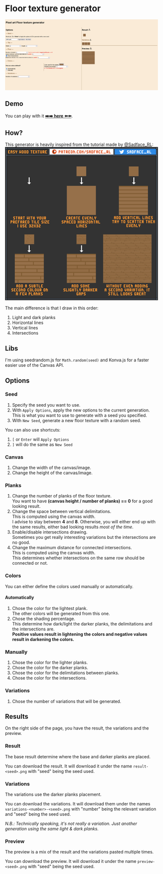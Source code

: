 # Floor texture generator
![](imgs/screenshot.png)

## Demo
You can play with it **[➡️➡️ here ⬅️⬅️](https://codepen.io/Shaigro/full/dyzgNYZ)**.

## How?
This generator is heavily inspired from the tutorial made by [@Sadface_RL](https://twitter.com/Sadface_RL):  
![](imgs/sadface_rl_floor_texture.gif)

The main difference is that I draw in this order:
1. Light and dark planks
2. Horizontal lines
3. Vertical lines
4. Intersections

## Libs
I'm using seedrandom.js for `Math.random(seed)` and Konva.js for a faster easier use of the Canvas API.

## Options

### Seed

1. Specify the seed you want to use.
2. With `Apply Options`, apply the new options to the current generation.  
   This is what you want to use to generate with a seed you specified.
3. With `New Seed`, generate a new floor texture with a random seed.

You can also use shortcuts:
1. `[` or `Enter` will `Apply Options`
2. `]` will do the same as `New Seed`

### Canvas
1. Change the width of the canvas/image.
2. Change the height of the canvas/image.

### Planks
1. Change the number of planks of the floor texture.  
   You want to have **(canvas height / number of planks) == 0** for a good looking result.
2. Change the space between vertical delimitations.  
   This is computed using the canvas width.  
   I advise to stay between **4** and **8**. Otherwise, you will either end up with the same results, either bad looking results *most of the time*.
3. Enable/disable intersections drawing.  
   Sometimes you get really interesting variations but the intersections are no good.
4. Change the maximum distance for connected intersections.  
   This is computed using the canvas width.  
   This determines whether intersections on the same row should be connected or not.

### Colors
You can either define the colors used manually or automatically.

#### Automatically
1. Chose the color for the lightest plank.  
   The other colors will be generated from this one.
2. Chose the shading percentage.  
   This determine how dark/light the darker planks, the delimitations and the intersections are.  
   **Positive values result in lightening the colors and negative values result in darkening the colors.**

### Manually
1. Chose the color for the lighter planks.
2. Chose the color for the darker planks.
3. Chose the color for the delimitations between planks.
4. Chose the color for the intersections.

### Variations
1. Chose the number of variations that will be generated.

## Results
On the right side of the page, you have the result, the variations and the preview.

### Result
The base result determine where the base and darker planks are placed.

You can download the result. It will download it under the name `result-<seed>.png` with "seed" being the seed used.

### Variations
The variations use the darker planks placement.

You can download the variations. It will download them under the names `variations-<number>-<seed>.png` with "number" being the relevant variation and "seed" being the seed used.

*N.B.: Technically speaking, it's not really a variation. Just another generation using the same light & dark planks.*

### Preview
The preview is a mix of the result and the variations pasted multiple times.

You can download the preview. It will download it under the name `preview-<seed>.png` with "seed" being the seed used.